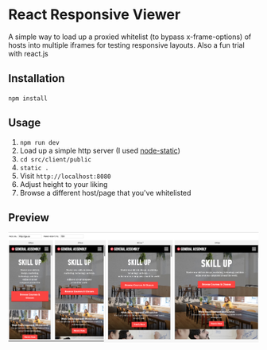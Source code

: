 
# React Responsive Viewer
A simple way to load up a proxied whitelist (to bypass x-frame-options) of hosts into multiple iframes for testing responsive layouts. Also a fun trial with react.js
## Installation
`npm install`

## Usage
1. `npm run dev`
2. Load up a simple http server (I used [node-static](https://github.com/cloudhead/node-static))
3. `cd src/client/public`
4. `static .`
5. Visit `http://localhost:8080`
6. Adjust height to your liking
7. Browse a different host/page that you've whitelisted

## Preview
![Preview of it running](./preview.png)
